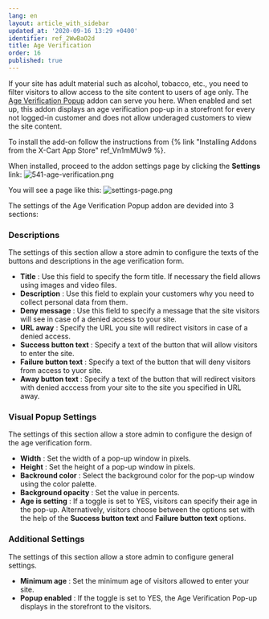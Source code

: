 ```yaml
---
lang: en
layout: article_with_sidebar
updated_at: '2020-09-16 13:29 +0400'
identifier: ref_2WwBaO2d
title: Age Verification
order: 16
published: true
---
```

If your site has adult material such as alcohol, tobacco, etc., you need to filter visitors to allow access to the site content to users of age only. The [Age Verification Popup](https://market.x-cart.com/addons/age-verification.html "Age Verification") addon can serve you here. When enabled and set up, this addon displays an age verification pop-up in a storefront for every not logged-in customer and does not allow underaged customers to view the site content.

To install the add-on follow the instructions from {% link "Installing Addons from the X-Cart App Store" ref_Vn1mMUw9 %}.

When installed, proceed to the addon settings page by clicking the **Settings** link:
![541-age-verification.png]({{site.baseurl}}/attachments/ref_2WwBaO2d/541-age-verification.png)

You will see a page like this:
![settings-page.png]({{site.baseurl}}/attachments/ref_2WwBaO2d/settings-page.png)

The settings of the Age Verification Popup addon are devided into 3 sections:

### Descriptions

The settings of this section allow a store admin to configure the texts of the buttons and descriptions in the age verification form.

* **Title** : Use this field to specify the form title. If necessary the field allows using images and video files.
* **Description** : Use this field to explain your customers why you need to collect personal data from them.
* **Deny message** : Use this field to specify a message that the site visitors will see in case of a denied access to your site.
* **URL away** : Specify the URL you site will redirect visitors in case of a denied access.
* **Success button text** : Specify a text of the button that will allow visitors to enter the site.
* **Failure button text** : Specify a text of the button that will deny visitors from access to yuor site.
* **Away button text** : Specify a text of the button that will redirect visitors with denied acccess from your site to the site you specified in URL away.

### Visual Popup Settings

The settings of this section allow a store admin to configure the design of the age verification form.

* **Width** : Set the width of a pop-up window in pixels.
* **Height** : Set the height of a pop-up window in pixels.
* **Backround color** : Select the background color for the pop-up window using the color palette.
* **Background opacity** : Set the value in percents.
* **Age is setting** : If a toggle is set to YES, visitors can specify their age in the pop-up. Alternatively, visitors choose between the options set with the help of the **Success button text** and **Failure button text** options.


### Additional Settings

The settings of this section allow a store admin to configure general settings.

* **Minimum age** : Set the minimum age of visitors allowed to enter your site.
* **Popup enabled** : If the toggle is set to YES, the Age Verification Pop-up displays in the storefront to the visitors.
